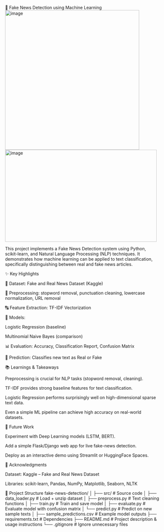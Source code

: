 📰 Fake News Detection using Machine Learning                                
<img width="438" height="457" alt="image" src="https://github.com/user-attachments/assets/6fa72383-d6f0-44db-bf33-c32998347bed" /> <img width="495" height="301" alt="image" src="https://github.com/user-attachments/assets/7dd6fbb3-5917-48cf-9f0a-480ff0c6c211" />



This project implements a Fake News Detection system using Python, scikit-learn, and Natural Language Processing (NLP) techniques.
It demonstrates how machine learning can be applied to text classification, specifically distinguishing between real and fake news articles.

✨ Key Highlights

📂 Dataset: Fake and Real News Dataset (Kaggle)

🧹 Preprocessing: stopword removal, punctuation cleaning, lowercase normalization, URL removal

🔠 Feature Extraction: TF-IDF Vectorization

🤖 Models:

Logistic Regression (baseline)

Multinomial Naive Bayes (comparison)

📊 Evaluation: Accuracy, Classification Report, Confusion Matrix

📝 Prediction: Classifies new text as Real or Fake

📚 Learnings & Takeaways

Preprocessing is crucial for NLP tasks (stopword removal, cleaning).

TF-IDF provides strong baseline features for text classification.

Logistic Regression performs surprisingly well on high-dimensional sparse text data.

Even a simple ML pipeline can achieve high accuracy on real-world datasets.

🚀 Future Work

Experiment with Deep Learning models (LSTM, BERT).

Add a simple Flask/Django web app for live fake-news detection.

Deploy as an interactive demo using Streamlit or HuggingFace Spaces.

📜 Acknowledgments

Dataset: Kaggle – Fake and Real News Dataset

Libraries: scikit-learn, Pandas, NumPy, Matplotlib, Seaborn, NLTK

📂 Project Structure
fake-news-detection/
│
├── src/                        # Source code
│   ├── data_loader.py          # Load + unzip dataset
│   ├── preprocess.py           # Text cleaning functions
│   ├── train.py                # Train and save model
│   ├── evaluate.py             # Evaluate model with confusion matrix
│   └── predict.py              # Predict on new sample texts
│
├── sample_predictions.csv      # Example model outputs
├── requirements.txt            # Dependencies
├── README.md                   # Project description & usage instructions
└── .gitignore                  # Ignore unnecessary files
